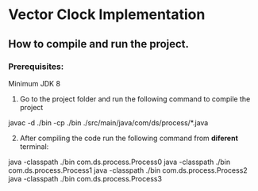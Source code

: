 # Vector Clock Implementation
## How to compile and run the project.
### Prerequisites:
   Minimum JDK 8

1. Go to the project folder and run the following command to compile the project

javac  -d ./bin -cp ./bin ./src/main/java/com/ds/process/*.java

2. After compiling the code run the following command from <B> diferent </B> terminal:

java -classpath ./bin com.ds.process.Process0
java -classpath ./bin com.ds.process.Process1
java -classpath ./bin com.ds.process.Process2
java -classpath ./bin com.ds.process.Process3
